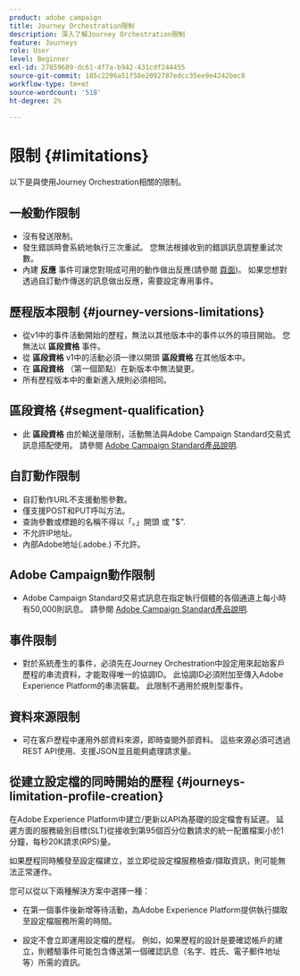 ```yaml
---
product: adobe campaign
title: Journey Orchestration限制
description: 深入了解Journey Orchestration限制
feature: Journeys
role: User
level: Beginner
exl-id: 27859689-dc61-4f7a-b942-431cdf244455
source-git-commit: 185c2296a51f58e2092787edcc35ee9e4242bec8
workflow-type: tm+mt
source-wordcount: '518'
ht-degree: 2%

---
```


# 限制 {#limitations}

以下是與使用Journey Orchestration相關的限制。

## 一般動作限制

* 沒有發送限制。 
* 發生錯誤時會系統地執行三次重試。 您無法根據收到的錯誤訊息調整重試次數。 
* 內建 **反應** 事件可讓您對現成可用的動作做出反應(請參閱 [頁面](../building-journeys/reaction-events.md))。 如果您想對透過自訂動作傳送的訊息做出反應，需要設定專用事件。 

## 歷程版本限制 {#journey-versions-limitations}

* 從v1中的事件活動開始的歷程，無法以其他版本中的事件以外的項目開始。 您無法以 **區段資格** 事件。
* 從 **區段資格** v1中的活動必須一律以開頭 **區段資格** 在其他版本中。
* 在 **區段資格** （第一個節點）在新版本中無法變更。
* 所有歷程版本中的重新進入規則必須相同。

## 區段資格 {#segment-qualification}

* 此 **區段資格** 由於輸送量限制，活動無法與Adobe Campaign Standard交易式訊息搭配使用。 請參閱 [Adobe Campaign Standard產品說明](https://helpx.adobe.com/legal/product-descriptions/campaign-standard.html). 
 

## 自訂動作限制

* 自訂動作URL不支援動態參數。 
* 僅支援POST和PUT呼叫方法。 
* 查詢參數或標題的名稱不得以「。」開頭 或 &quot;$&quot;. 
* 不允許IP地址。 
* 內部Adobe地址(.adobe.) 不允許。
 

## Adobe Campaign動作限制

* Adobe Campaign Standard交易式訊息在指定執行個體的各個通道上每小時有50,000則訊息。 請參閱 [Adobe Campaign Standard產品說明](https://helpx.adobe.com/legal/product-descriptions/campaign-standard.html). 
 

## 事件限制

* 對於系統產生的事件，必須先在Journey Orchestration中設定用來起始客戶歷程的串流資料，才能取得唯一的協調ID。 此協調ID必須附加至傳入Adobe Experience Platform的串流裝載。 此限制不適用於規則型事件。
 

## 資料來源限制

* 可在客戶歷程中運用外部資料來源，即時查閱外部資料。 這些來源必須可透過REST API使用、支援JSON並且能夠處理請求量。

## 從建立設定檔的同時開始的歷程 {#journeys-limitation-profile-creation}

在Adobe Experience Platform中建立/更新以API為基礎的設定檔會有延遲。 延遲方面的服務級別目標(SLT)從接收到第95個百分位數請求的統一配置檔案小於1分鐘，每秒20K請求(RPS)量。

如果歷程同時觸發至設定檔建立，並立即從設定檔服務檢查/擷取資訊，則可能無法正常運作。

您可以從以下兩種解決方案中選擇一種：

* 在第一個事件後新增等待活動，為Adobe Experience Platform提供執行擷取至設定檔服務所需的時間。

* 設定不會立即運用設定檔的歷程。 例如，如果歷程的設計是要確認帳戶的建立，則體驗事件可能包含傳送第一個確認訊息（名字、姓氏、電子郵件地址等）所需的資訊。
